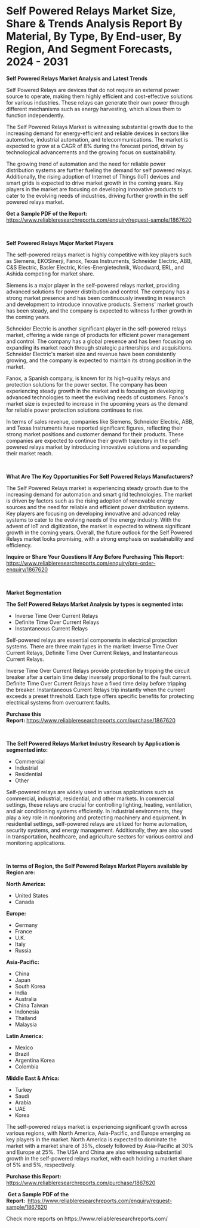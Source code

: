<p><h1>Self Powered Relays Market Size, Share & Trends Analysis Report By Material, By Type, By End-user, By Region, And Segment Forecasts, 2024 - 2031</h1></p><p><strong>Self Powered Relays Market Analysis and Latest Trends</strong></p>
<p><p>Self Powered Relays are devices that do not require an external power source to operate, making them highly efficient and cost-effective solutions for various industries. These relays can generate their own power through different mechanisms such as energy harvesting, which allows them to function independently.</p><p>The Self Powered Relays Market is witnessing substantial growth due to the increasing demand for energy-efficient and reliable devices in sectors like automotive, industrial automation, and telecommunications. The market is expected to grow at a CAGR of 8% during the forecast period, driven by technological advancements and the growing focus on sustainability.</p><p>The growing trend of automation and the need for reliable power distribution systems are further fueling the demand for self powered relays. Additionally, the rising adoption of Internet of Things (IoT) devices and smart grids is expected to drive market growth in the coming years. Key players in the market are focusing on developing innovative products to cater to the evolving needs of industries, driving further growth in the self powered relays market.</p></p>
<p><strong>Get a Sample PDF of the Report:&nbsp;</strong> <a href="https://www.reliableresearchreports.com/enquiry/request-sample/1867620">https://www.reliableresearchreports.com/enquiry/request-sample/1867620</a></p>
<p>&nbsp;</p>
<p><strong>Self Powered Relays Major Market Players</strong></p>
<p><p>The self-powered relays market is highly competitive with key players such as Siemens, EKOSinerji, Fanox, Texas Instruments, Schneider Electric, ABB, C&S Electric, Basler Electric, Kries-Energietechnik, Woodward, ERL, and Ashida competing for market share. </p><p>Siemens is a major player in the self-powered relays market, providing advanced solutions for power distribution and control. The company has a strong market presence and has been continuously investing in research and development to introduce innovative products. Siemens' market growth has been steady, and the company is expected to witness further growth in the coming years.</p><p>Schneider Electric is another significant player in the self-powered relays market, offering a wide range of products for efficient power management and control. The company has a global presence and has been focusing on expanding its market reach through strategic partnerships and acquisitions. Schneider Electric's market size and revenue have been consistently growing, and the company is expected to maintain its strong position in the market.</p><p>Fanox, a Spanish company, is known for its high-quality relays and protection solutions for the power sector. The company has been experiencing steady growth in the market and is focusing on developing advanced technologies to meet the evolving needs of customers. Fanox's market size is expected to increase in the upcoming years as the demand for reliable power protection solutions continues to rise.</p><p>In terms of sales revenue, companies like Siemens, Schneider Electric, ABB, and Texas Instruments have reported significant figures, reflecting their strong market positions and customer demand for their products. These companies are expected to continue their growth trajectory in the self-powered relays market by introducing innovative solutions and expanding their market reach.</p></p>
<p>&nbsp;</p>
<p><strong>What Are The Key Opportunities For Self Powered Relays Manufacturers?</strong></p>
<p><p>The Self Powered Relays market is experiencing steady growth due to the increasing demand for automation and smart grid technologies. The market is driven by factors such as the rising adoption of renewable energy sources and the need for reliable and efficient power distribution systems. Key players are focusing on developing innovative and advanced relay systems to cater to the evolving needs of the energy industry. With the advent of IoT and digitization, the market is expected to witness significant growth in the coming years. Overall, the future outlook for the Self Powered Relays market looks promising, with a strong emphasis on sustainability and efficiency.</p></p>
<p><strong>Inquire or Share Your Questions If Any Before Purchasing This Report:</strong> <a href="https://www.reliableresearchreports.com/enquiry/pre-order-enquiry/1867620">https://www.reliableresearchreports.com/enquiry/pre-order-enquiry/1867620</a></p>
<p>&nbsp;</p>
<p><strong>Market Segmentation</strong></p>
<p><strong>The Self Powered Relays Market Analysis by types is segmented into:</strong></p>
<p><ul><li>Inverse Time Over Current Relays</li><li>Definite Time Over Current Relays</li><li>Instantaneous Current Relays</li></ul></p>
<p><p>Self-powered relays are essential components in electrical protection systems. There are three main types in the market: Inverse Time Over Current Relays, Definite Time Over Current Relays, and Instantaneous Current Relays. </p><p>Inverse Time Over Current Relays provide protection by tripping the circuit breaker after a certain time delay inversely proportional to the fault current. Definite Time Over Current Relays have a fixed time delay before tripping the breaker. Instantaneous Current Relays trip instantly when the current exceeds a preset threshold. Each type offers specific benefits for protecting electrical systems from overcurrent faults.</p></p>
<p><strong>Purchase this Report:&nbsp;</strong><a href="https://www.reliableresearchreports.com/purchase/1867620">https://www.reliableresearchreports.com/purchase/1867620</a></p>
<p>&nbsp;</p>
<p><strong>The Self Powered Relays Market Industry Research by Application is segmented into:</strong></p>
<p><ul><li>Commercial</li><li>Industrial</li><li>Residential</li><li>Other</li></ul></p>
<p><p>Self-powered relays are widely used in various applications such as commercial, industrial, residential, and other markets. In commercial settings, these relays are crucial for controlling lighting, heating, ventilation, and air conditioning systems efficiently. In industrial environments, they play a key role in monitoring and protecting machinery and equipment. In residential settings, self-powered relays are utilized for home automation, security systems, and energy management. Additionally, they are also used in transportation, healthcare, and agriculture sectors for various control and monitoring applications.</p></p>
<p>&nbsp;</p>
<p><strong>In terms of Region, the Self Powered Relays Market Players available by Region are:</strong></p>
<p>
    <p> <strong> North America: </strong>
        <ul>
            <li>United States</li>
            <li>Canada</li>
        </ul>
        </p> 
    <p> <strong> Europe: </strong>
        <ul>
            <li>Germany</li>
            <li>France</li>
            <li>U.K.</li>
            <li>Italy</li>
            <li>Russia</li>
        </ul>
        </p> 
    <p> <strong> Asia-Pacific: </strong>
        <ul>
            <li>China</li>
            <li>Japan</li>
            <li>South Korea</li>
            <li>India</li>
            <li>Australia</li>
            <li>China Taiwan</li>
            <li>Indonesia</li>
            <li>Thailand</li>
            <li>Malaysia</li>
        </ul>
        </p> 
    <p> <strong> Latin America: </strong>
        <ul>
            <li>Mexico</li>
            <li>Brazil</li>
            <li>Argentina Korea</li>
            <li>Colombia</li>
        </ul>
        </p> 
    <p> <strong> Middle East & Africa: </strong>
        <ul>
            <li>Turkey</li>
            <li>Saudi</li>
            <li>Arabia</li>
            <li>UAE</li>
            <li>Korea</li>
        </ul>
    </p>
    </p>
<p><p>The self-powered relays market is experiencing significant growth across various regions, with North America, Asia-Pacific, and Europe emerging as key players in the market. North America is expected to dominate the market with a market share of 35%, closely followed by Asia-Pacific at 30% and Europe at 25%. The USA and China are also witnessing substantial growth in the self-powered relays market, with each holding a market share of 5% and 5%, respectively.</p></p>
<p><strong>Purchase this Report: </strong><a href="https://www.reliableresearchreports.com/purchase/1867620">https://www.reliableresearchreports.com/purchase/1867620</a></p>
<p>&nbsp;<strong>Get a Sample PDF of the Report:&nbsp;&nbsp;</strong><a href="https://www.reliableresearchreports.com/enquiry/request-sample/1867620">https://www.reliableresearchreports.com/enquiry/request-sample/1867620</a></p>
<p><strong></strong></p>
<p>Check more reports on https://www.reliableresearchreports.com/</p>